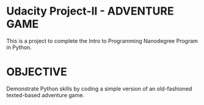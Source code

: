 # Udacity Project-II - ADVENTURE GAME

This is a project to complete the Intro to Programming Nanodegree Program in Python.

# OBJECTIVE

Demonstrate Python skills by coding a simple version of an old-fashioned texted-based adventure game.
